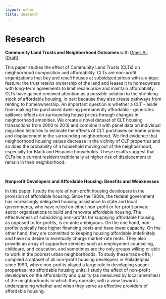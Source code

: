 ```yaml
---
layout: other
title: Research
---
```


<h1 class = "pageTitle"> Research </h1>


<b> Community Land Trusts and Neighborhood Outcomes </b> with [Omer Ali](https://sites.google.com/site/omeraaali/)  <a href="/Ali_Raviola_CLT.pdf"> (Draft) </a>

<p align="left">
This paper studies the effect of Community Land Trusts (CLTs) on neighborhood composition and affordability. CLTs are non-profit organizations that buy and resell houses at subsidized prices with a unique feature: the trust retains ownership of the land and leases it to homeowners with long-term agreements to limit resale price and maintain affordability. CLTs have gained renewed attention as a possible solution to the shrinking stock of affordable housing, in part because they also create pathways from renting to homeownership. An important question is whether a CLT - aside from making the purchased dwelling permanently affordable - generates spillover effects on surrounding house prices through changes in neighborhood amenities. We
create a novel dataset of CLT housing transactions from 2000 to 2016 and combine it with panel data on individual migration histories to estimate the effects of CLT purchases on home prices and displacement in the surrounding neighborhood. We find evidence that neighborhood housing values decrease in the vicinity of CLT properties and so does the probability of a household moving out of the neighborhood, especially for Black and Hispanic households. These results suggest that CLTs help current resident traditionally at higher risk of displacement to remain in their neighborhood.
 
</p>

<br>

<b> Nonprofit Developers and Affordable Housing: Benefits and Weaknesses </b>

<p align="left">
In this paper, I study the role of non-profit housing developers in the provision of affordable housing. Since the 1980s, the federal government has increasingly delegated housing assistance to state and local governments, who have relied on either non-profit or for-profit private sector organizations to build and renovate affordable housing. The effectiveness of subsidizing non-profits for supplying affordable housing, as opposed to for-profits, is ex-ante ambiguous. On the one hand, non-profits typically face higher financing costs and have lower capacity. On the other hand, they are committed to keeping housing affordable indefinitely and have no desire to eventually charge market-rate rents. They also provide an array of supportive services such as employment counseling, childcare, and education, and sometimes are the only groups willing or able to work in the poorest urban neighborhoods. To study these trade-offs, I compiled a dataset of all non-profit housing developers in Philadelphia since 1990, where non-profits played a large role in developing vacant properties into affordable housing units. I study the effect of non-profit developers on the affordability and quality (as measured by local amenities) of the neighborhoods in which they operate, with a view towards understanding whether and when they serve as effective providers of affordable housing.
</p>
